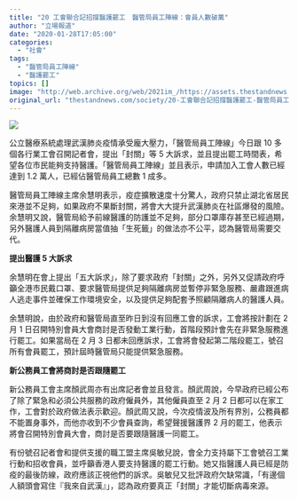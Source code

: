 ```yaml
---
title: "20 工會聯合記招撐醫護罷工　醫管局員工陣線：會員人數破萬"
author: "立場報道"
date: "2020-01-28T17:05:00"
categories:
  - "社會"
tags:
  - "醫管局員工陣線"
  - "醫護罷工"
topics: []
image: "http://web.archive.org/web/2021im_/https://assets.thestandnews.com/media/photos/83456043_10163409984170019_768444179821887488_o20copy_n05Qv_rUGDCd5.png"
original_url: "thestandnews.com/society/20-工會聯合記招撐醫護罷工-醫管局員工陣線-會員人數破萬"
---
```

![](http://web.archive.org/web/2021im_/https://assets.thestandnews.com/media/photos/83456043_10163409984170019_768444179821887488_o20copy_n05Qv_rUGDCd5.png)

公立醫療系統處理武漢肺炎疫情承受龐大壓力，「醫管局員工陣線」今日跟 10 多個各行業工會召開記者會，提出「封關」等 5 大訴求，並且提出罷工時間表，希望各位市民能夠支持醫護。「醫管局員工陣線」並且表示，申請加入工會人數已經達到 1.2 萬人，已經佔醫管局員工總數 1 成多。

醫管局員工陣線主席余慧明表示，疫症擴散速度十分驚人，政府只禁止湖北省居民來港並不足夠，如果政府不果斷封關，將會大大提升武漢肺炎在社區爆發的風險。余慧明又說，醫管局給予前線醫護的防護並不足夠，部分口罩庫存甚至已經過期，另外醫護人員到隔離病房當值抽「生死籤」的做法亦不公平，認為醫管局需要交代。

**提出醫護 5 大訴求**

余慧明在會上提出「五大訴求」，除了要求政府「封關」之外，另外又促請政府呼籲全港市民戴口罩、要求醫管局提供足夠隔離病房並暫停非緊急服務、嚴肅跟進病人逃走事件並確保工作環境安全，以及提供足夠配套予照顧隔離病人的醫護人員。

余慧明說，由於政府和醫管局直至昨日到沒有回應工會的訴求，工會將按計劃在 2 月 1 日召開特別會員大會商討是否發動工業行動，首階段預計會先在非緊急服務進行罷工。如果當局在 2 月 3 日都未回應訴求，工會將會發起第二階段罷工，號召所有會員罷工，預計屆時醫管局只能提供緊急服務。

**新公務員工會將商討是否跟隨罷工**

新公務員工會主席顏武周亦有出席記者會並且發言。顏武周說，今早政府已經公布了除了緊急和必須公共服務的政府僱員外，其他僱員直至 2 月 2 日都可以在家工作，工會對於政府做法表示歡迎。顏武周又說，今次疫情波及所有界別，公務員都不能置身事外，而他亦收到不少會員查詢，希望聲援醫護界 2 月的罷工，他表示將會召開特別會員大會，商討是否要跟隨醫護一同罷工。

有份號召記者會和提供支援的職工盟主席吳敏兒說，會全力支持屬下工會號召工業行動和招收會員，並呼籲香港人要支持醫護的罷工行動。她又指醫護人員已經是防疫的最後防線，政府應該正視他們的訴求。吳敏兒又批評政府欠缺常識，「有邊個人額頭會寫住『我來自武漢』」，認為政府要真正「封關」才能切斷病毒來源。